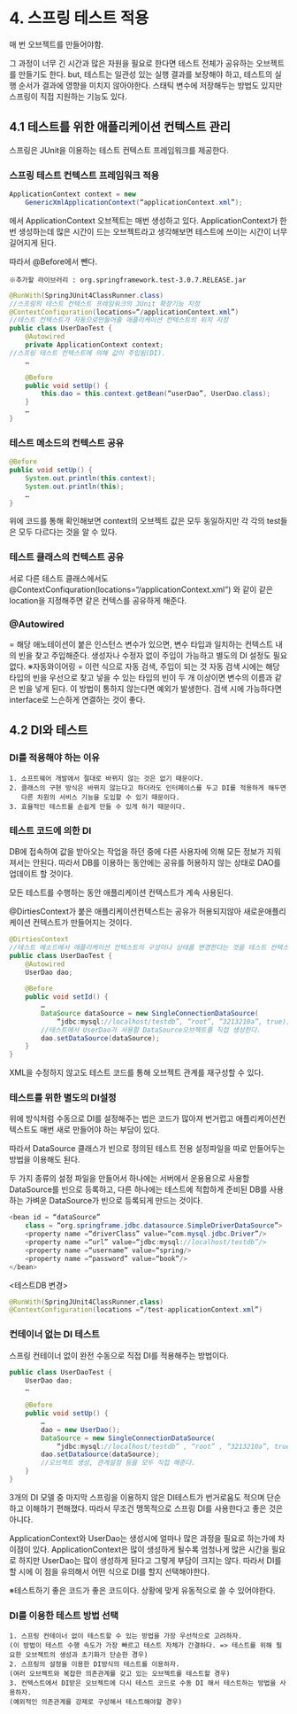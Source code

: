 # 4. 스프링 테스트 적용
매 번 오브젝트를 만들어야함. 

그 과정이 너무 긴 시간과 많은 자원을 필요로 한다면 테스트 전체가 공유하는 오브젝트를 만들기도 한다. 
but, 테스트는 일관성 있는 실행 결과를 보장해야 하고, 테스트의 실행 순서가 결과에 영향을 미치지 않아야한다. 
스태틱 변수에 저장해두는 방법도 있지만 스프링이 직접 지원하는 기능도 있다.

## 4.1 테스트를 위한 애플리케이션 컨텍스트 관리
스프링은 JUnit을 이용하는 테스트 컨텍스트 프레임워크를 제공한다.

### 스프링 테스트 컨텍스트 프레임워크 적용
```java
ApplicationContext context = new 
	GenericXmlApplicationContext(“applicationContext.xml”);
```
에서 ApplicationContext 오브젝트는 매번 생성하고 있다.
ApplicationContext가 한 번 생성하는데 많은 시간이 드는 오브젝트라고 생각해보면
테스트에 쓰이는 시간이 너무 길어지게 된다.

따라서 @Before에서 뺀다.

	※추가할 라이브러리 : org.springframework.test-3.0.7.RELEASE.jar
```java
@RunWith(SpringJUnit4ClassRunner.class)
//스프링의 테스트 컨텍스트 프레임워크의 JUnit 확장기능 지정
@ContextConfiquration(locations=“/applicationContext.xml”)
//테스트 컨텍스트가 자동으로만들어줄 애플리케이션 컨텍스트의 위치 지정
public class UserDaoTest {
	@Autowired
	private ApplicationContext context;
//스프링 테스트 컨텍스트에 의해 값이 주입됨(DI).
	…

	@Before
	public void setUp() {
		this.dao = this.context.getBean(“userDao”, UserDao.class);
	}
	…
}  
```

### 테스트 메소드의 컨텍스트 공유
```java
@Before
public void setUp() {
	System.out.println(this.context);
	System.out.println(this);
	…
}
```
위에 코드를 통해 확인해보면 context의 오브젝트 값은 모두 동일하지만
각 각의 test들은 모두 다르다는 것을 알 수 있다.

### 테스트 클래스의 컨텍스트 공유
서로 다른 테스트 클래스에서도 
@ContextConfiquration(locations=“/applicationContext.xml”) 와 같이 같은 location을 지정해주면 같은 컨텍스를 공유하게 해준다.

### @Autowired
= 해당 애노테이션이 붙은 인스턴스 변수가 있으면, 변수 타입과 일치하는 컨텍스트 내의 빈을 찾고 주입해준다. 생성자나 수정자 없이 주입이 가능하고 별도의 DI 설정도 필요없다.
※자동와이어링 = 이런 식으로 자동 검색, 주입이 되는 것
자동 검색 시에는 해당 타입의 빈을 우선으로 찾고 넣을 수 있는 타입의 빈이 두 개 이상이면 변수의 이름과 같은 빈을 넣게 된다. 이 방법이 통하지 않는다면 예외가 발생한다.
검색 시에 가능하다면 interface로 느슨하게 연결하는 것이 좋다.

## 4.2 DI와 테스트
### DI를 적용해야 하는 이유
	1. 소프트웨어 개발에서 절대로 바뀌지 않는 것은 없기 때문이다.
	2. 클래스의 구현 방식은 바뀌지 않는다고 하더라도 인터페이스를 두고 DI를 적용하게 해두면 
	   다른 차원의 서비스 기능을 도입할 수 있기 때문이다.
	3. 효율적인 테스트를 손쉽게 만들 수 있게 하기 때문이다.

### 테스트 코드에 의한 DI

DB에 접속하여 값을 받아오는 작업을 하던 중에 다른 사용자에 의해 모든 정보가 지워져서는 안된다.
따라서 DB를 이용하는 동안에는 공유를 허용하지 않는 상태로 DAO를 업데이트 할 것이다.

모든 테스트를 수행하는 동안 애플리케이션 컨텍스트가 계속 사용된다. 

@DirtiesContext가 붙은 애플리케이션컨텍스트는 공유가 허용되지않아 새로운애플리케이션 컨텍스트가 만들어지는 것이다.
```java
@DirtiesContext
//테스트 메소드에서 애플리케이션 컨텍스트의 구성이나 상태를 변경한다는 것을 테스트 컨텍스트 프레임워크라고 알려준다.
public class UserDaoTest {
	@Autowired 
	UserDao dao;
		
	@Before
	public void setId() {
		…
		DataSource dataSource = new SingleConnectionDataSource(
			“jdbc:mysql://localhost/testdb”, “root”, “3213210a”, true);
		//테스트에서 UserDao가 사용할 DataSource오브젝트를 직접 생성한다.
		dao.setDataSource(dataSource);
	}
}
```

XML을 수정하지 않고도 테스트 코드를 통해 오브젝트 관계를 재구성할 수 있다.

### 테스트를 위한 별도의 DI설정
위에 방식처럼 수동으로 DI를 설정해주는 법은 코드가 많아져 번거럽고
애플리케이션컨텍스트도 매번 새로 만들어야 하는 부담이 있다. 

 따라서 DataSource 클래스가 빈으로 정의된 테스트 전용 설정파일을 따로 만들어두는 방법을 이용해도 된다. 

 두 가지 종류의 설정 파일을 만들어서 하나에는 서버에서 운용용으로 사용할 DataSource를 빈으로 등록하고, 
다른 하나에는 테스트에 적합하게 준비된 DB를 사용하는 가벼운 DataSource가 빈으로 등록되게 만드는 것이다.

```java
<bean id = “dataSource”
	class = “org.springframe.jdbc.datasource.SimpleDriverDataSource”>
	<property name =“driverClass” value=“com.mysql.jdbc.Driver”/>
	<property name =“url” value=“jdbc:mysql://localhost/testdb”/>
	<property name =“username” value=“spring/>
	<property name =“password” value=“book”/>
</bean>
```

<테스트DB 변경>
```java
@RunWith(SpringJUnit4ClassRunner,class)
@ContextConfiguration(locations =“/test-applicationContext.xml”)
```

### 컨테이너 없는 DI 테스트
스프링 컨테이너 없이 완전 수동으로 직접 DI를 적용해주는 방법이다.
```java
public class UserDaoTest {
	UserDao dao;
	…
	
	@Before
	public void setUp() {
		…
		dao = new UserDao();
		DataSource = new SingleConnectionDataSource(
			“jdbc:mysql://localhost/testdb” , “root” , “3213210a”, true);
		dao.setDataSource(dataSource);
		//오브젝트 생성, 관계설정 등을 모두 직접 해준다.
	}
}
```
 3개의 DI 모델 중 마지막 스프링을 이용하지 않은 DI테스트가 번거로움도 적으며 단순하고 이해하기 편해졌다. 
따라서 무조건 맹목적으로 스프링 DI를 사용한다고 좋은 것은 아니다.

ApplicationContext와 UserDao는 생성시에 얼마나 많은 과정을 필요로 하는가에 차이점이 있다. 
ApplicationContext은 많이 생성하게 될수록 엄청나게 많은 시간을 필요로 하지만 UserDao는 많이 생성하게 된다고 그렇게 부담이 크지는 않다. 
따라서 DI를 할 시에 이 점을 유의해서 어떤 식으로 DI를 할지 선택해야한다. 

※테스트하기 좋은 코드가 좋은 코드이다. 상황에 맞게 유동적으로 쓸 수 있어야한다.

### DI를 이용한 테스트 방법 선택
	1. 스프링 컨테이너 없이 테스트할 수 있는 방법을 가장 우선적으로 고려하자.
	(이 방법이 테스트 수행 속도가 가장 빠르고 테스트 자체가 간결하다. => 테스트를 위해 필요한 오브젝트의 생성과 초기화가 단순한 경우)
	2. 스프링의 설정을 이용한 DI방식의 테스트를 이용하자.
	(여러 오브젝트와 복잡한 의존관계를 갖고 있는 오브젝트를 테스트할 경우)
	3. 컨텍스트에서 DI받은 오브젝트에 다시 테스트 코드로 수동 DI 해서 테스트하는 방법을 사용하자.
	(예외적인 의존관계를 강제로 구성해서 테스트해야할 경우)
